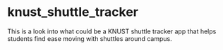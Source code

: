 # knust_shuttle_tracker
This is a look into what could be a KNUST shuttle tracker app that helps students find ease moving with shuttles around campus.
